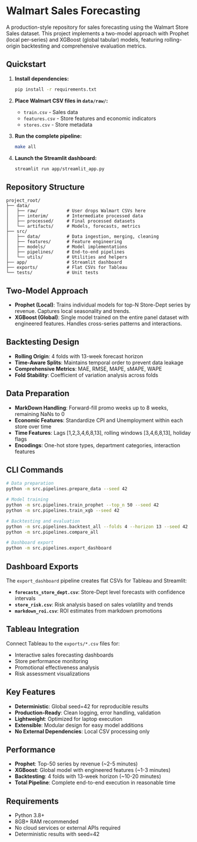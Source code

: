 # Walmart Sales Forecasting

A production-style repository for sales forecasting using the Walmart Store Sales dataset. This project implements a two-model approach with Prophet (local per-series) and XGBoost (global tabular) models, featuring rolling-origin backtesting and comprehensive evaluation metrics.

## Quickstart

1. **Install dependencies:**
   ```bash
   pip install -r requirements.txt
   ```

2. **Place Walmart CSV files in `data/raw/`:**
   - `train.csv` - Sales data
   - `features.csv` - Store features and economic indicators
   - `stores.csv` - Store metadata

3. **Run the complete pipeline:**
   ```bash
   make all
   ```

4. **Launch the Streamlit dashboard:**
   ```bash
   streamlit run app/streamlit_app.py
   ```

## Repository Structure

```
project_root/
├── data/
│   ├── raw/           # User drops Walmart CSVs here
│   ├── interim/       # Intermediate processed data
│   ├── processed/     # Final processed datasets
│   └── artifacts/     # Models, forecasts, metrics
├── src/
│   ├── data/          # Data ingestion, merging, cleaning
│   ├── features/      # Feature engineering
│   ├── models/        # Model implementations
│   ├── pipelines/     # End-to-end pipelines
│   └── utils/         # Utilities and helpers
├── app/               # Streamlit dashboard
├── exports/           # Flat CSVs for Tableau
└── tests/             # Unit tests
```

## Two-Model Approach

- **Prophet (Local)**: Trains individual models for top-N Store-Dept series by revenue. Captures local seasonality and trends.
- **XGBoost (Global)**: Single model trained on the entire panel dataset with engineered features. Handles cross-series patterns and interactions.

## Backtesting Design

- **Rolling Origin**: 4 folds with 13-week forecast horizon
- **Time-Aware Splits**: Maintains temporal order to prevent data leakage
- **Comprehensive Metrics**: MAE, RMSE, MAPE, sMAPE, WAPE
- **Fold Stability**: Coefficient of variation analysis across folds

## Data Preparation

- **MarkDown Handling**: Forward-fill promo weeks up to 8 weeks, remaining NaNs to 0
- **Economic Features**: Standardize CPI and Unemployment within each store over time
- **Time Features**: Lags [1,2,3,4,6,8,13], rolling windows [3,4,6,8,13], holiday flags
- **Encodings**: One-hot store types, department categories, interaction features

## CLI Commands

```bash
# Data preparation
python -m src.pipelines.prepare_data --seed 42

# Model training
python -m src.pipelines.train_prophet --top_n 50 --seed 42
python -m src.pipelines.train_xgb --seed 42

# Backtesting and evaluation
python -m src.pipelines.backtest_all --folds 4 --horizon 13 --seed 42
python -m src.pipelines.compare_all

# Dashboard export
python -m src.pipelines.export_dashboard
```

## Dashboard Exports

The `export_dashboard` pipeline creates flat CSVs for Tableau and Streamlit:

- **`forecasts_store_dept.csv`**: Store-Dept level forecasts with confidence intervals
- **`store_risk.csv`**: Risk analysis based on sales volatility and trends
- **`markdown_roi.csv`**: ROI estimates from markdown promotions

## Tableau Integration

Connect Tableau to the `exports/*.csv` files for:
- Interactive sales forecasting dashboards
- Store performance monitoring
- Promotional effectiveness analysis
- Risk assessment visualizations

## Key Features

- **Deterministic**: Global seed=42 for reproducible results
- **Production-Ready**: Clean logging, error handling, validation
- **Lightweight**: Optimized for laptop execution
- **Extensible**: Modular design for easy model additions
- **No External Dependencies**: Local CSV processing only

## Performance

- **Prophet**: Top-50 series by revenue (~2-5 minutes)
- **XGBoost**: Global model with engineered features (~1-3 minutes)
- **Backtesting**: 4 folds with 13-week horizon (~10-20 minutes)
- **Total Pipeline**: Complete end-to-end execution in reasonable time

## Requirements

- Python 3.8+
- 8GB+ RAM recommended
- No cloud services or external APIs required
- Deterministic results with seed=42
